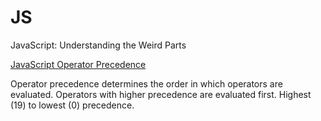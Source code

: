 # JS
JavaScript: Understanding the Weird Parts

<a href="https://developer.mozilla.org/en/docs/Web/JavaScript/Reference/Operators/Operator_Precedence">JavaScript Operator Precedence</a>

Operator precedence determines the order in which operators are evaluated. Operators with higher precedence are evaluated first.
Highest (19) to lowest (0) precedence.